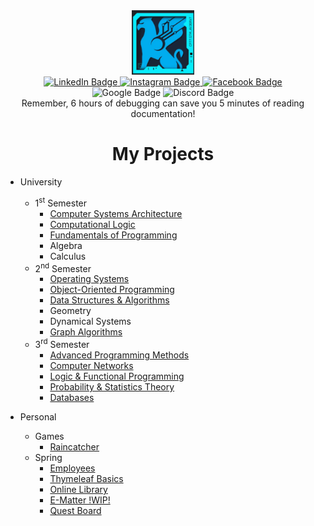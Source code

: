 <!--
**TimofteRazvan/TimofteRazvan** is a ✨ _special_ ✨ repository because its `README.md` (this file) appears on your GitHub profile.

Here are some ideas to get you started:

- 🔭 I’m currently working on ...
- 🌱 I’m currently learning ...
- 👯 I’m looking to collaborate on ...
- 🤔 I’m looking for help with ...
- 💬 Ask me about ...
- 📫 How to reach me: ...
- 😄 Pronouns: ...
- ⚡ Fun fact: ...
-->

<div id="header" align="center">
  <img src="https://github.com/TimofteRazvan/TimofteRazvan/blob/main/ezgif-1-fd124405ff.gif" width="100"/>
  <div id="badges">
  <a href="https://www.linkedin.com/in/timofte-razvan/">
    <img src="https://img.shields.io/badge/LinkedIn-blue?style=for-the-badge&logo=linkedin&logoColor=white" alt="LinkedIn Badge"/>
  </a>
  <a href="https://www.instagram.com/timofte.razvy/">
    <img src="https://img.shields.io/badge/Instagram-purple?style=for-the-badge&logo=instagram&logoColor=white" alt="Instagram Badge"/>
  </a>
  <a href="https://www.facebook.com/razvan.timofte.52/">
    <img src="https://img.shields.io/badge/Facebook-blue?style=for-the-badge&logo=facebook&logoColor=white" alt="Facebook Badge"/>
  </a>
   <br \>
  <img src="https://img.shields.io/badge/razvanhdt13-@gmail-red?style=plastic&logo=gmail&labelColor=white" alt="Google Badge"/>  
  <img src="https://img.shields.io/badge/Gryphon-2942-grey?style=plastic&logo=discord&labelColor=white" alt="Discord Badge"/>
   <br \> Remember, 6 hours of debugging can save you 5 minutes of reading documentation!
</div>
</div>

<div id="header" align="center">
<h1>My Projects</h1>
</div>

- University
  - 1<sup>st</sup> Semester
    - [Computer Systems Architecture](https://github.com/TimofteRazvan/university-projects/tree/main/1st-semester/computational-logic)
    - [Computational Logic](https://github.com/TimofteRazvan/university-projects/tree/main/1st-semester/computer-systems-architecture)
    - [Fundamentals of Programming](https://github.com/TimofteRazvan/university-projects/tree/main/1st-semester/fundamentals-of-programming)
    - Algebra
    - Calculus
  - 2<sup>nd</sup> Semester
    - [Operating Systems](https://github.com/TimofteRazvan/university-projects/tree/main/2nd-semester/operating-systems)
    - [Object-Oriented Programming](https://github.com/TimofteRazvan/university-projects/tree/main/2nd-semester/object-oriented-programming)
    - [Data Structures & Algorithms](https://github.com/TimofteRazvan/university-projects/tree/main/2nd-semester/data-structures-and-algorithms)
    - Geometry
    - Dynamical Systems
    - [Graph Algorithms](https://github.com/TimofteRazvan/university-projects/tree/main/2nd-semester/graph-algorithms)
  - 3<sup>rd</sup> Semester
    - [Advanced Programming Methods](https://github.com/TimofteRazvan/university-projects/tree/main/3rd-semester/advanced-programming-methods)
    - [Computer Networks](https://github.com/TimofteRazvan/university-projects/tree/main/3rd-semester/computer-networks)
    - [Logic & Functional Programming](https://github.com/TimofteRazvan/university-projects/tree/main/3rd-semester/functional-and-logic-programming)
    - [Probability & Statistics Theory](https://github.com/TimofteRazvan/university-projects/tree/main/3rd-semester/probability-and-statistics)
    - [Databases](https://github.com/TimofteRazvan/university-projects/tree/main/3rd-semester/databases)

- Personal
  - Games
    - [Raincatcher](https://github.com/TimofteRazvan/personal-projects/tree/main/games/libgdx/rain-catcher-simple)
  - Spring
    - [Employees](https://github.com/TimofteRazvan/personal-projects/tree/main/spring/FirstSpring)
    - [Thymeleaf Basics](https://github.com/TimofteRazvan/personal-projects/tree/main/spring/thymeleaf)
    - [Online Library](https://github.com/TimofteRazvan/online-library/tree/main)
    - [E-Matter !WIP!](https://github.com/TimofteRazvan/e-matter)
    - [Quest Board](https://github.com/TimofteRazvan/quest-board)

